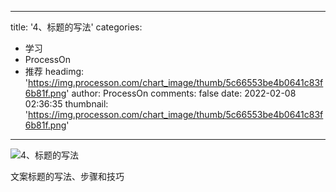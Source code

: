 
---
title: '4、标题的写法'
categories: 
 - 学习
 - ProcessOn
 - 推荐
headimg: 'https://img.processon.com/chart_image/thumb/5c66553be4b0641c83f6b81f.png'
author: ProcessOn
comments: false
date: 2022-02-08 02:36:35
thumbnail: 'https://img.processon.com/chart_image/thumb/5c66553be4b0641c83f6b81f.png'
---

<div>   
<img class="thumb" alt="4、标题的写法" src="https://img.processon.com/chart_image/thumb/5c66553be4b0641c83f6b81f.png" referrerpolicy="no-referrer">
<p>文案标题的写法、步骤和技巧</p>  
</div>
            